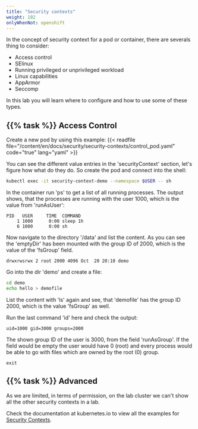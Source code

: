 ```yaml
---
title: "Security contexts"
weight: 102
onlyWhenNot: openshift
---
```


In the concept of security context for a pod or container, there are severals thing to consider:

* Access control
* SElinux
* Running privileged or unprivileged workload
* Linux capabilities
* AppArmor
* Seccomp

In this lab you will learn where to configure and how to use some of these types.


## {{% task %}} Access Control

Create a new pod by using this example:
{{< readfile file="/content/en/docs/security/security-contexts/control_pod.yaml" code="true" lang="yaml" >}}

You can see the different value entries in the 'securityContext' section, let's figure how what do they do. So create the pod and connect into the shell:

```bash
kubectl exec -it security-context-demo --namespace $USER -- sh
```

In the container run 'ps' to get a list of all running processes. The output shows, that the processes are running with the user 1000, which is the value from 'runAsUser':

```
PID   USER     TIME  COMMAND
    1 1000      0:00 sleep 1h
    6 1000      0:00 sh
```

Now navigate to the directory '/data' and list the content. As you can see the 'emptyDir' has been mounted with the group ID of 2000, which is the value of the 'fsGroup' field.

```
drwxrwsrwx 2 root 2000 4096 Oct  20 20:10 demo
```

Go into the dir 'demo' and create a file:

```bash
cd demo
echo hello > demofile
```

List the content with 'ls' again and see, that 'demofile' has the group ID 2000, which is the value 'fsGroup' as well.

Run the last command 'id' here and check the output:

```
uid=1000 gid=3000 groups=2000
```

The shown group ID of the user is 3000, from the field 'runAsGroup'. If the field would be empty the user would have 0 (root) and every process would be able to go with files which are owned by the root (0) group.

```
exit
```


## {{% task %}} Advanced

As we are limited, in terms of permission, on the lab cluster we can't show all the other security contexts in a lab.

Check the documentation at kubernetes.io to view all the examples for [Security Contexts](https://kubernetes.io/docs/tasks/configure-pod-container/security-context/).
